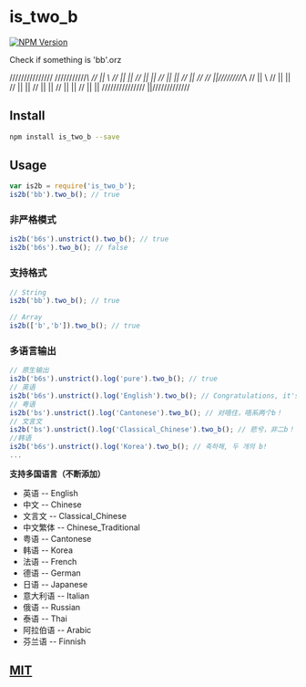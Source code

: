 # is_two_b

[![NPM Version][npm-image]][npm-url]

Check if something is 'bb'.orz



   ///////////////     ///////////_\\
               //      ||           \\
              //       ||           ||
             //        ||           ||
            //         ||           ||
           //          ||           //
          //           ||/////////_\\
         //            ||           \\
        //             ||            ||
       //              ||            ||
      //               ||            ||
     //                ||            ||
    //                 ||            ||
   ///////////////     ||/////////////

## Install
```bash
npm install is_two_b --save
```

## Usage
```javascript
var is2b = require('is_two_b');
is2b('bb').two_b(); // true
```

### 非严格模式
```javascript
is2b('b6s').unstrict().two_b(); // true
is2b('b6s').two_b(); // false
```

### 支持格式
```javascript
// String
is2b('bb').two_b(); // true

// Array
is2b(['b','b']).two_b(); // true
```

### 多语言输出
```javascript
// 原生输出
is2b('b6s').unstrict().log('pure').two_b(); // true
// 英语
is2b('b6s').unstrict().log('English').two_b(); // Congratulations, it's two B!
// 粤语
is2b('bs').unstrict().log('Cantonese').two_b(); // 对唔住，唔系两个b！
// 文言文
is2b('bs').unstrict().log('Classical_Chinese').two_b(); // 悲兮，非二b！
//韩语
is2b('b6s').unstrict().log('Korea').two_b(); // 축하해, 두 개의 b!
...
```

**支持多国语言（不断添加）**
* 英语 -- English
* 中文 -- Chinese
* 文言文 -- Classical_Chinese
* 中文繁体 -- Chinese_Traditional
* 粤语 -- Cantonese
* 韩语 -- Korea
* 法语 -- French
* 德语 -- German
* 日语 -- Japanese
* 意大利语 -- Italian
* 俄语 -- Russian
* 泰语 -- Thai
* 阿拉伯语 -- Arabic
* 芬兰语 -- Finnish

## [MIT](./LICENSE)
[npm-image]: https://img.shields.io/npm/v/is_two_b.svg
[npm-url]: https://npmjs.org/package/is_two_b
